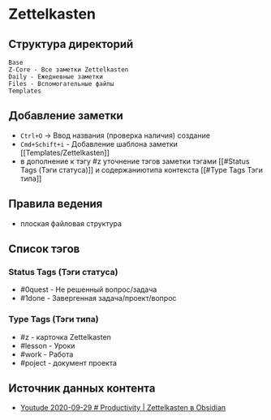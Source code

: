 # Zettelkasten 
## Структура директорий

```
Base 
Z-Core - Все заметки Zettelkasten
Daily - Ежедневные заметки
Files - Вспомогательные файлы 
Templates
```

## Добавление заметки

- `Ctrl+O` -> Ввод названия (проверка наличия) создание
- `Cmd+Schift+i` - Добавление шаблона заметки [[Templates/Zettelkasten]] 
- в дополнение к тэгу #z  уточнение тэгов заметки тэгами [[#Status Tags (Тэги статуса)]] и содержаниютипа контекста [[#Type Tags Тэги типа]]  


## Правила ведения

- плоская файловая структура

## Список тэгов

### Status Tags (Тэги статуса)
- #0quest - Не решенный вопрос/задача
- #1done - Завергенная задача/проект/вопрос

### Type Tags (Тэги типа)
- #z - карточка Zettelkasten
- #lesson - Уроки
- #work - Работа
- #poject - документ проекта


## Источник данных контента 

- [Youtude 2020-09-29 # Productivity | Zettelkasten в Obsidian](https://www.youtube.com/watch?v=PiS3pRRj994)